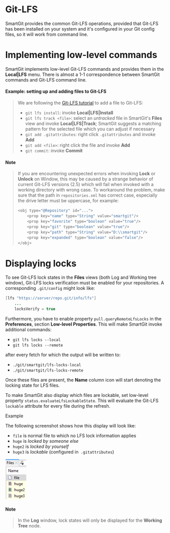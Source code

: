 # Git-LFS

SmartGit provides the common Git-LFS operations, provided that Git-LFS
has been installed on your system and it's configured in your Git config
files, so it will work from command line.

# Implementing low-level commands

SmartGit implements low-level Git-LFS commands and provides them in the
**Local\|LFS** menu. There is almost a 1-1 correspondence between
SmartGit commands and Git-LFS command line.


#### Example: setting up and adding files to Git-LFS

> We are following the [Git-LFS tutorial](https://github.com/git-lfs/git-lfs/wiki/Tutorial) to add a
> file to Git-LFS:
> 
> -   `git lfs install`: invoke **Local\|LFS\|Install**
> -   `git lfs track <file>`: select an *untracked* file in SmartGit's
>     **Files** view and invoke **Local\|LFS\|Track**; SmartGit suggests a
>     matching pattern for the selected file which you can adjust if
>     necessary
> -   `git add .gitattributes`: right click `.gitattributes` and invoke
>     **Add**
> -   `git add <file>`: right click the file and invoke **Add**
> -   `git commit`: invoke **Commit**

#### Note

> If you are encountering unexpected errors when invoking **Lock** or
> **Unlock** on Window, this may be caused by a strange behavior of
> current Git-LFS versions (2.5) which will fail when invoked with a
> working directory with wrong case. To workaround the problem, make sure
> that the path in `repositories.xml` has correct case, especially the
> drive letter must be uppercase, for example:
> 
> ``` java
> <obj type="@Repository" id="...">
>     <prop key="name" type="String" value="smartgit"/>
>     <prop key="favorite" type="boolean" value="true"/>
>     <prop key="git" type="boolean" value="true"/>
>     <prop key="path" type="String" value="D:\\smartgit"/>
>     <prop key="expanded" type="boolean" value="false"/>
> </obj>
> ```


# Displaying locks

To see Git-LFS lock states in the **Files** views (both Log and Working
tree window), Git-LFS locks verification must be enabled for your
repositories. A corresponding `.git/config` might look like:  
  



``` java
[lfs "https://server/repo.git/info/lfs"]
    ...
    locksVerify = true
```



Furthermore, you have to enable property `pull.queryRemoteLfsLocks` in
the **Preferences**, section **Low-level Properties**. This will make
SmartGit invoke additional commands:

-   `git lfs locks --local`
-   `git lfs locks --remote`

after every fetch for which the output will be written to:

-   `./git/smartgit/lfs-locks-local`
-   `./git/smartgit/lfs-locks-remote`

Once these files are present, the **Name** column icon will start
denoting the locking state for LFS files.

To make SmartGit also display which files are lockable, set low-level
property `status.evaluateLfsLockableState`. This will evaluate the
Git-LFS `lockable` attribute for every file during the refresh.


Example


The following screenshot shows how this display will look like:

-   `file` is normal file to which no LFS lock information applies
-   `huge` is *locked by someone else*
-   `huge2` is *locked by yourself*
-   `huge3` is *lockable* (configured in` .gitattributes`)

![](attachments/53215476/53215477.png)




#### Note
> In the **Log** window, lock states will only be displayed for the
> **Working Tree** node.



  

  

  

  


